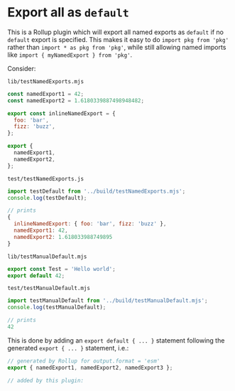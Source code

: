 # Export all as `default`
This is a Rollup plugin which will export all named exports as `default` if no
`default` export is specified. This makes it easy to do `import pkg from 'pkg'`
rather than `import * as pkg from 'pkg'`, while still allowing named imports
like `import { myNamedExport } from 'pkg'`.

Consider:

`lib/testNamedExports.mjs`
```javascript
const namedExport1 = 42;
const namedExport2 = 1.6180339887498948482;

export const inlineNamedExport = {
  foo: 'bar',
  fizz: 'buzz',
};

export {
  namedExport1,
  namedExport2,
};
```

`test/testNamedExports.js`
```javascript
import testDefault from '../build/testNamedExports.mjs';
console.log(testDefault);

// prints
{
  inlineNamedExport: { foo: 'bar', fizz: 'buzz' },
  namedExport1: 42,
  namedExport2: 1.618033988749895
}
```

`lib/testManualDefault.mjs`
```javascript
export const Test = 'Hello world';
export default 42;
```

`test/testManualDefault.mjs`
```javascript
import testManualDefault from '../build/testManualDefault.mjs';
console.log(testManualDefault);

// prints
42
```

This is done by adding an `export default { ... }` statement following the
generated `export { ... }` statement, i.e.:

```javascript
// generated by Rollup for output.format = 'esm'
export { namedExport1, namedExport2, namedExport3 };

// added by this plugin:
```